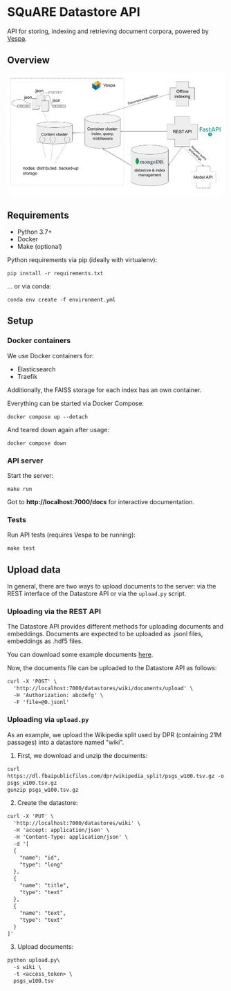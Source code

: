 # SQuARE Datastore API

API for storing, indexing and retrieving document corpora, powered by [Vespa](https://vespa.ai).

## Overview

![SQuARE Datastore API](images/overview.png)

## Requirements

- Python 3.7+
- Docker
- Make (optional)

Python requirements via pip (ideally with virtualenv):
```
pip install -r requirements.txt
```
... or via conda:
```
conda env create -f environment.yml
```

## Setup

### Docker containers

We use Docker containers for:
- Elasticsearch
- Traefik

Additionally, the FAISS storage for each index has an own container.

Everything can be started via Docker Compose:
```
docker compose up --detach
```

And teared down again after usage:
```
docker compose down
```

### API server

Start the server:
```
make run
```

Got to **http://localhost:7000/docs** for interactive documentation.

### Tests

Run API tests (requires Vespa to be running):
```
make test
```

## Upload data

In general, there are two ways to upload documents to the server: via the REST interface of the Datastore API or via the `upload.py` script.

### Uploading via the REST API

The Datastore API provides different methods for uploading documents and embeddings.
Documents are expected to be uploaded as .jsonl files, embeddings as .hdf5 files.

You can download some example documents [here](https://public.ukp.informatik.tu-darmstadt.de/kwang/tutorial/vespa/dense-retrieval/msmarco/0.jsonl).

Now, the documents file can be uploaded to the Datastore API as follows:
```
curl -X 'POST' \
  'http://localhost:7000/datastores/wiki/documents/upload' \
  -H 'Authorization: abcdefg' \
  -F 'file=@0.jsonl'
```

### Uploading via `upload.py`

As an example, we upload the Wikipedia split used by DPR (containing 21M passages) into a datastore named "wiki".

1. First, we download and unzip the documents:
  ```
  curl https://dl.fbaipublicfiles.com/dpr/wikipedia_split/psgs_w100.tsv.gz -o psgs_w100.tsv.gz
  gunzip psgs_w100.tsv.gz
  ```

2. Create the datastore:
  ```
  curl -X 'PUT' \
    'http://localhost:7000/datastores/wiki' \
    -H 'accept: application/json' \
    -H 'Content-Type: application/json' \
    -d '[
    {
      "name": "id",
      "type": "long"
    },
    {
      "name": "title",
      "type": "text"
    },
    {
      "name": "text",
      "type": "text"
    }
  ]'
  ```

3. Upload documents:
  ```
  python upload.py\
    -s wiki \
    -t <access_token> \
    psgs_w100.tsv
  ```
